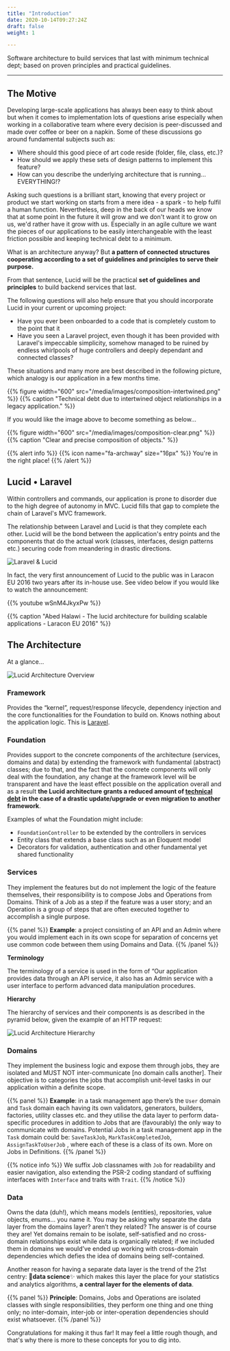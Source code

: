 ```yaml
---
title: "Introduction"
date: 2020-10-14T09:27:24Z
draft: false
weight: 1

---
```


Software architecture to build services that last with minimum technical dept; based on proven principles and practical guidelines.

---

## The Motive

Developing large-scale applications has always been easy to think about but when it comes to implementation lots of questions arise especially when working in a collaborative team where every decision is peer-discussed and made over coffee or beer on a napkin. Some of these discussions go around fundamental subjects such as:

- Where should this good piece of art code reside (folder, file, class, etc.)?
- How should we apply these sets of design patterns to implement this feature?
- How can you describe the underlying architecture that is running… EVERYTHING!?

Asking such questions is a brilliant start, knowing that every project or product we start working on starts from a mere idea - a spark - to help fulfil a human function. Nevertheless, deep in the back of our heads we know that at some point in the future it will grow and we don't want it to grow on us, we'd rather have it grow with us. Especially in an agile culture we want the pieces of our applications to be easily interchangeable with the least friction possible and keeping technical debt to a minimum.

What is an architecture anyway? But **a pattern of connected structures cooperating according to a set of guidelines and principles to serve their purpose.**

From that sentence, Lucid will be the practical **set of guidelines** **and principles** to build backend services that last.

The following questions will also help ensure that you should incorporate Lucid in your current or upcoming project:

- Have you ever been onboarded to a code that is completely custom to the point that it
- Have you seen a Laravel project, even though it has been provided with Laravel's impeccable simplicity, somehow managed to be ruined by endless whirlpools of huge controllers and deeply dependant and connected classes?

These situations and many more are best described in the following picture, which analogy is our application in a few months time.

{{% figure width="600" src="/media/images/composition-intertwined.png" %}}
{{% caption "Technical debt due to intertwined object relationships in a legacy application." %}}

If you would like the image above to become something as below...

{{% figure width="600" src="/media/images/composition-clear.png" %}}
{{% caption "Clear and precise composition of objects." %}}

{{% alert info %}}
{{% icon name="fa-archway" size="16px" %}} You're in the right place!
{{% /alert %}}

## Lucid • Laravel

Within controllers and commands, our application is prone to disorder due to the high degree of autonomy in MVC. Lucid fills that gap to complete the chain of Laravel's MVC framework.

The relationship between Laravel and Lucid is that they complete each other. Lucid will be the bond between the application's entry points and the components that do the actual work (classes, interfaces, design patterns etc.) securing code from meandering in drastic directions.

![Laravel & Lucid](/media/images/laravel-lucid.png)

In fact, the very first announcement of Lucid to the public was in Laracon EU 2016 two years after its in-house use. See video below if you would like to watch the announcement:

{{% youtube wSnM4JkyxPw %}}

{{% caption "Abed Halawi - The lucid architecture for building scalable applications - Laracon EU 2016" %}}

## The Architecture

At a glance...

![Lucid Architecture Overview](/media/images/architecture-overview.jpg)

### Framework

Provides the “kernel”, request/response lifecycle, dependency injection and the core functionalities for the Foundation to build on. Knows nothing about the application logic. This is [Laravel](https://laravel.com).

### Foundation

Provides support to the concrete components of the architecture (services, domains and data) by extending the framework with fundamental (abstract) classes; due to that, and the fact that the concrete components will only deal with the foundation, any change at the framework level will be transparent and have the least effect possible on the application overall and as a result **the Lucid architecture grants a reduced amount of [technical debt](https://en.wikipedia.org/wiki/Technical_debt) in the case of a drastic update/upgrade or even migration to another framework**.

Examples of what the Foundation might include:

- `FoundationController` to be extended by the controllers in services
- Entity class that extends a base class such as an Eloquent model
- Decorators for validation, authentication and other fundamental yet shared functionality

### Services

They implement the features but do not implement the logic of the feature themselves, their responsibility is to compose Jobs and Operations from Domains. Think of a Job as a step if the feature was a user story; and an Operation is a group of steps that are often executed together to accomplish a single purpose.

{{% panel %}}
**Example**: a project consisting of an API and an Admin where you would implement each in its own scope for separation of concerns yet use common code between them using Domains and Data.
{{% /panel %}}

**Terminology**

The terminology of a service is used in the form of “Our application provides data through an API service, it also has an Admin service with a user interface to perform advanced data manipulation procedures.

**Hierarchy**

The hierarchy of services and their components is as described in the pyramid below, given the example of an HTTP request:

![Lucid Architecture Hierarchy](/media/images/architecture-hierarchy.png)

### Domains

They implement the business logic and expose them through jobs, they are isolated and MUST NOT inter-communicate [no domain calls another]. Their objective is to categories the jobs that accomplish unit-level tasks in our application within a definite scope.

{{% panel %}}
**Example**: in a task management app there’s the `User` domain and `Task` domain each having its own validators, generators, builders, factories, utility classes etc. and they utilise the data layer to perform data-specific procedures in addition to Jobs that are (favourably) the only way to communicate with domains. Potential Jobs in a task management app in the `Task` domain could be: `SaveTaskJob`, `MarkTaskCompletedJob`, `AssignTaskToUserJob` , where each of these is a class of its own. More on Jobs in Definitions.
{{% /panel %}}

{{% notice info %}}
We suffix Job classnames with `Job` for readability and easier navigation, also extending the PSR-2 coding standard of suffixing interfaces with `Interface` and traits with `Trait`.
{{% /notice %}}

### Data

Owns the data (duh!), which means models (entities), repositories, value objects, enums... you name it. You may be asking why separate the data layer from the domains layer? aren’t they related? The answer is of course they are! Yet domains remain to be isolate, self-satisfied and no cross-domain relationships exist while data is organically related; if we included them in domains we would’ve ended up working with cross-domain dependencies which defies the idea of domains being self-contained.

Another reason for having a separate data layer is the trend of the 21st centry: 💫**data science**✨ which makes this layer the place for your statistics and analytics algorithms, **a central layer for the elements of data**.

{{% panel %}}
**Principle**: Domains, Jobs and Operations are isolated classes with single responsibilities, they perform one thing and one thing only;
no inter-domain, inter-job or inter-operation dependencies should exist whatsoever.
{{% /panel %}}

Congratulations for making it thus far! It may feel a little rough though, and that's why there is more to these concepts for you to dig into.
